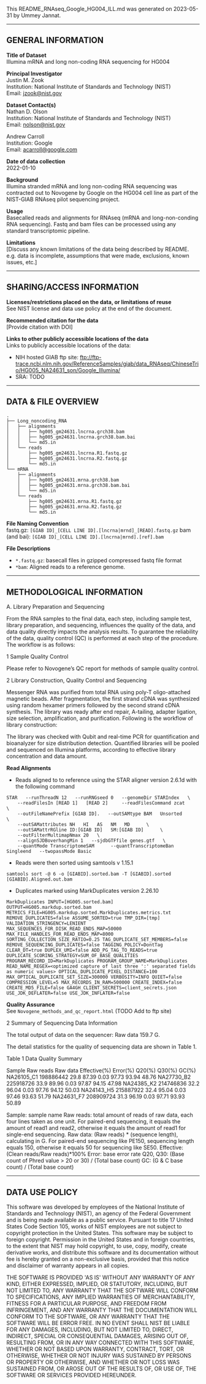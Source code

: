 This README_RNAseq_Google_HG004_ILL.md was generated on 2023-05-31 by Ummey Jannat.

------------------- 
GENERAL INFORMATION
-------------------

**Title of Dataset**\
Illumina mRNA and long non-coding RNA sequencing for HG004

**Principal Investigator**\
Justin M. Zook\
Institution: National Institute of Standards and Technology (NIST)\
Email: jzook@nist.gov

**Dataset Contact(s)**\
Nathan D. Olson\
Institution: National Institute of Standards and Technology (NIST)\
Email: nolson@nist.gov

Andrew Carroll\
Institution: Google\
Email: acarroll@google.com

**Date of data collection**\
2022-01-10

**Background**\
Illumina stranded mRNA and long non-coding RNA sequencing was contracted 
out to Novogene by Google on the HG004 cell line as part of the NIST-GIAB 
RNAseq pilot sequencing project.

**Usage**\
Basecalled reads and alignments for RNAseq (mRNA and long-non-conding RNA sequencing). 
Fastq and bam files can be processed using any standard transcriptomic pipeline.

**Limitations**\
[Discuss any known limitations of the data being described by
README. e.g. data is incomplete, assumptions that were made, exclusions, known
issues, etc.]

--------------------------
SHARING/ACCESS INFORMATION
--------------------------

**Licenses/restrictions placed on the data, or limitations of reuse**\
See NIST license and data use policy at the end of the document.

**Recommended citation for the data**\
[Provide citation with DOI]

**Links to other publicly accessible locations of the data**\
Links to publicly accessible locations of the data:

- NIH hosted GIAB ftp site: ftp://ftp-trace.ncbi.nlm.nih.gov/ReferenceSamples/giab/data_RNAseq/ChineseTrio/HG005_NA24631_son/Google_Illumina/
- SRA: TODO 

--------------------
DATA & FILE OVERVIEW
--------------------
 
```
.
├── Long_noncoding_RNA
│   ├── alignments
│   │   ├── hg005_gm24631.lncrna.grch38.bam
│   │   ├── hg005_gm24631.lncrna.grch38.bam.bai
│   │   └── md5.in
│   └── reads
│       ├── hg005_gm24631.lncrna.R1.fastq.gz
│       ├── hg005_gm24631.lncrna.R2.fastq.gz
│       └── md5.in
└── mRNA
    ├── alignments
    │   ├── hg005_gm24631.mrna.grch38.bam
    │   ├── hg005_gm24631.mrna.grch38.bam.bai
    │   └── md5.in
    └── reads
        ├── hg005_gm24631.mrna.R1.fastq.gz
        ├── hg005_gm24631.mrna.R2.fastq.gz
        └── md5.in
```

**File Naming Convention**\
fastq.gz: `[GIAB ID]_[CELL LINE ID].[lncrna|mrnd]_[READ].fastq.gz`
bam (and bai): `[GIAB ID]_[CELL LINE ID].[lncrna|mrnd].[ref].bam`

**File Descriptions**
- `*.fastq.gz`: basecall files in gzipped compressed fastq file format
- `*bam`: Aligned reads to a reference genome. 

--------------------------
METHODOLOGICAL INFORMATION
--------------------------

A. Library Preparation and Sequencing

From the RNA samples to the final data, each step, including sample test, library preparation, and sequencing, influences the quality of the data, and data quality directly impacts the analysis results. To guarantee the reliability of the data, quality control (QC) is performed at each step of the procedure. The workflow is as follows:

1 Sample Quality Control

Please refer to Novogene’s QC report for methods of sample quality control.

2 Library Construction, Quality Control and Sequencing

Messenger RNA was purified from total RNA using poly-T oligo-attached magnetic beads. After fragmentation, the first strand cDNA was synthesized using random hexamer primers followed by the second strand cDNA synthesis. The library was ready after end repair, A-tailing, adapter ligation, size selection, amplification, and purification. Following is the workflow of library construction:

The library was checked with Qubit and real-time PCR for quantification and bioanalyzer for size distribution detection. Quantified libraries will be pooled and sequenced on Illumina platforms, according to effective library concentration and data amount.

**Read Alignments**
- Reads aligned to to reference using the STAR  aligner version 2.6.1d with the following command 
```
STAR   --runThreadN 12   --runRNGseed 0   --genomeDir STARIndex   \
    --readFilesIn [READ 1]   [READ 2]     --readFilesCommand zcat      \
    --outFileNamePrefix [GIAB ID].   --outSAMtype BAM   Unsorted      \
    --outSAMattributes NH   HI   AS   NM   MD      \
    --outSAMattrRGline ID:[GIAB ID]   SM:[GIAB ID]      \
    --outFilterMultimapNmax 20   \
    --alignSJDBoverhangMin 1   --sjdbGTFfile genes.gtf   \
    --quantMode TranscriptomeSAM      --quantTranscriptomeBan Singleend   --twopassMode Basic
```
- Reads were then sorted using samtools v 1.15.1  
```
samtools sort -@ 6 -o [GIABID].sorted.bam -T [GIABID].sorted [GIABID].Aligned.out.bam
```

- Duplicates marked using MarkDuplicates version 2.26.10    
```
MarkDuplicates INPUT=[HG005.sorted.bam] OUTPUT=HG005.markdup.sorted.bam METRICS_FILE=HG005.markdup.sorted.MarkDuplicates.metrics.txt REMOVE_DUPLICATES=false ASSUME_SORTED=true TMP_DIR=[tmp] VALIDATION_STRINGENCY=LENIENT    MAX_SEQUENCES_FOR_DISK_READ_ENDS_MAP=50000 MAX_FILE_HANDLES_FOR_READ_ENDS_MAP=8000 SORTING_COLLECTION_SIZE_RATIO=0.25 TAG_DUPLICATE_SET_MEMBERS=false REMOVE_SEQUENCING_DUPLICATES=false TAGGING_POLICY=DontTag CLEAR_DT=true DUPLEX_UMI=false ADD_PG_TAG_TO_READS=true DUPLICATE_SCORING_STRATEGY=SUM_OF_BASE_QUALITIES PROGRAM_RECORD_ID=MarkDuplicates PROGRAM_GROUP_NAME=MarkDuplicates READ_NAME_REGEX=<optimized capture of last three ':' separated fields as numeric values> OPTICAL_DUPLICATE_PIXEL_DISTANCE=100 MAX_OPTICAL_DUPLICATE_SET_SIZE=300000 VERBOSITY=INFO QUIET=false COMPRESSION_LEVEL=5 MAX_RECORDS_IN_RAM=500000 CREATE_INDEX=false CREATE_MD5_FILE=false GA4GH_CLIENT_SECRETS=client_secrets.json USE_JDK_DEFLATER=false USE_JDK_INFLATER=false
```






**Quality Assurance**\
See `Novogene_methods_and_qc_report.html` (TODO Add to ftp site)


2 Summary of Sequencing Data Information

The total output of data on the sequencer: Raw data 159.7 G.

The detail statistics for the quality of sequencing data are shown in Table 1.

Table 1 Data Quality Summary

Sample	Raw reads	Raw data	Effective(%)	Error(%)	Q20(%)	Q30(%)	GC(%)
NA26105_C1	198886442	29.8	87.39	0.03	97.73	93.94	48.76
NA27730_B2	225918726	33.9	89.96	0.03	97.87	94.15	47.98
NA24385_K2	214746836	32.2	96.04	0.03	97.76	94.12	50.03
NA24143_H5	215887922	32.4	95.04	0.03	97.46	93.63	51.79
NA24631_F7	208909724	31.3	96.19	0.03	97.71	93.93	50.89

Sample: sample name
Raw reads: total amount of reads of raw data, each four lines taken as one unit. For paired-end sequencing, it equals the amount of read1 and read2, otherwise it equals the amount of read1 for single-end sequencing.
Raw data: (Raw reads) * (sequence length), calculating in G. For paired-end sequencing like PE150, sequencing length equals 150, otherwise it equals 50 for sequencing like SE50.
Effective: (Clean reads/Raw reads)*100%
Error: base error rate
Q20, Q30: (Base count of Phred value > 20 or 30) / (Total base count)
GC: (G & C base count) / (Total base count)

--------------------------
DATA USE POLICY
--------------------------

This software was developed by employees of the National Institute of Standards
and Technology (NIST), an agency of the Federal Government and is being made
available as a public service. Pursuant to title 17 United States Code Section
105, works of NIST employees are not subject to copyright protection in the
United States. This software may be subject to foreign copyright. Permission in
the United States and in foreign countries, to the extent that NIST may hold
copyright, to use, copy, modify, create derivative works, and distribute this
software and its documentation without fee is hereby granted on a non-exclusive
basis, provided that this notice and disclaimer of warranty appears in all
copies.

THE SOFTWARE IS PROVIDED 'AS IS' WITHOUT ANY WARRANTY OF ANY KIND, EITHER
EXPRESSED, IMPLIED, OR STATUTORY, INCLUDING, BUT NOT LIMITED TO, ANY WARRANTY
THAT THE SOFTWARE WILL CONFORM TO SPECIFICATIONS, ANY IMPLIED WARRANTIES OF
MERCHANTABILITY, FITNESS FOR A PARTICULAR PURPOSE, AND FREEDOM FROM
INFRINGEMENT, AND ANY WARRANTY THAT THE DOCUMENTATION WILL CONFORM TO THE
SOFTWARE, OR ANY WARRANTY THAT THE SOFTWARE WILL BE ERROR FREE. IN NO EVENT
SHALL NIST BE LIABLE FOR ANY DAMAGES, INCLUDING, BUT NOT LIMITED TO, DIRECT,
INDIRECT, SPECIAL OR CONSEQUENTIAL DAMAGES, ARISING OUT OF, RESULTING FROM, OR
IN ANY WAY CONNECTED WITH THIS SOFTWARE, WHETHER OR NOT BASED UPON WARRANTY,
CONTRACT, TORT, OR OTHERWISE, WHETHER OR NOT INJURY WAS SUSTAINED BY PERSONS OR
PROPERTY OR OTHERWISE, AND WHETHER OR NOT LOSS WAS SUSTAINED FROM, OR AROSE OUT
OF THE RESULTS OF, OR USE OF, THE SOFTWARE OR SERVICES PROVIDED HEREUNDER.

